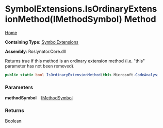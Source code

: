 # SymbolExtensions\.IsOrdinaryExtensionMethod\(IMethodSymbol\) Method

[Home](../../../README.md)

**Containing Type**: [SymbolExtensions](../README.md)

**Assembly**: Roslynator\.Core\.dll

  
Returns true if this method is an ordinary extension method \(i\.e\. "this" parameter has not been removed\)\.

```csharp
public static bool IsOrdinaryExtensionMethod(this Microsoft.CodeAnalysis.IMethodSymbol methodSymbol)
```

### Parameters

**methodSymbol** &ensp; [IMethodSymbol](https://docs.microsoft.com/en-us/dotnet/api/microsoft.codeanalysis.imethodsymbol)

### Returns

[Boolean](https://docs.microsoft.com/en-us/dotnet/api/system.boolean)

